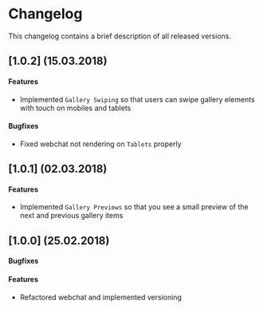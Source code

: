 # Changelog
This changelog contains a brief description of all released versions.

## [1.0.2] (15.03.2018)
#### Features
* Implemented ``Gallery Swiping`` so that users can swipe gallery elements with touch on mobiles and tablets

#### Bugfixes
* Fixed webchat not rendering on ``Tablets`` properly

## [1.0.1] (02.03.2018)
#### Features
* Implemented ``Gallery Previews`` so that you see a small preview of the next and previous gallery items

## [1.0.0] (25.02.2018)
#### Bugfixes

#### Features
* Refactored webchat and implemented versioning